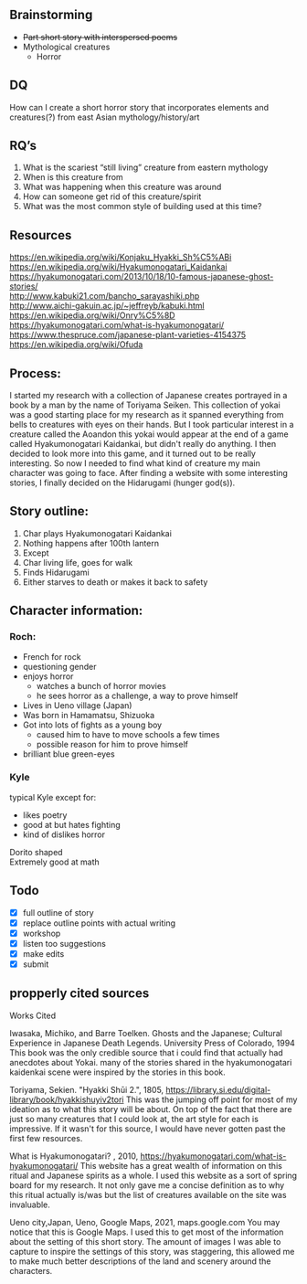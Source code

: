 ## Brainstorming

* ~~Part short story with interspersed poems~~
* Mythological creatures
   * Horror

## DQ
How can I create a short horror story that incorporates elements and creatures(?) from east Asian mythology/history/art

## RQ’s
1. What is the scariest “still living” creature from eastern mythology
2. When is this creature from
3. What was happening when this creature was around
4. How can someone get rid of this creature/spirit
5. What was the most common style of building used at this time?

## Resources
https://en.wikipedia.org/wiki/Konjaku_Hyakki_Sh%C5%ABi  
https://en.wikipedia.org/wiki/Hyakumonogatari_Kaidankai  
https://hyakumonogatari.com/2013/10/18/10-famous-japanese-ghost-stories/  
http://www.kabuki21.com/bancho_sarayashiki.php  
http://www.aichi-gakuin.ac.jp/~jeffreyb/kabuki.html  
https://en.wikipedia.org/wiki/Onry%C5%8D  
https://hyakumonogatari.com/what-is-hyakumonogatari/  
https://www.thespruce.com/japanese-plant-varieties-4154375  
https://en.wikipedia.org/wiki/Ofuda  

## Process:
I started my research with a collection of Japanese creates portrayed in a book by a man by the name of Toriyama Seiken. 
This collection of yokai was a good starting place for my research as it spanned everything from bells to creatures with eyes on their hands. 
But I took particular interest in a creature called the Aoandon this yokai would appear at the end of a game called Hyakumonogatari Kaidankai, but didn't really do anything. 
I then decided to look more into this game, and it turned out to be really interesting. So now I needed to find what kind of creature my main character was going to face. 
After finding a website with some interesting stories, I finally decided on the Hidarugami (hunger god(s)). 

## Story outline:

1. Char plays Hyakumonogatari Kaidankai
2. Nothing happens after 100th lantern
3. Except
4. Char living life, goes for walk
5. Finds Hidarugami
6. Either starves to death or makes it back to safety

## Character information:

### Roch:
* French for rock
* questioning gender
* enjoys horror
  * watches a bunch of horror movies
  * he sees horror as a challenge, a way to prove himself
* Lives in Ueno village (Japan)
* Was born in Hamamatsu, Shizuoka
* Got into lots of fights as a young boy
  * caused him to have to move schools a few times
  * possible reason for him to prove himself
* brilliant blue green-eyes

### Kyle
typical Kyle except for:
* likes poetry
* good at but hates fighting
* kind of dislikes horror  

Dorito shaped  
Extremely good at math


## Todo
- [x] full outline of story
- [x] replace outline points with actual writing
- [x] workshop
- [x] listen too suggestions
- [x] make edits
- [x] submit

## propperly cited sources

Works Cited

Iwasaka, Michiko, and Barre Toelken. Ghosts and the Japanese; Cultural Experience in Japanese Death Legends. University Press of Colorado, 1994
This book was the only credible source that i could find that actually had anecdotes about Yokai. many of the stories shared in the hyakumonogatari kaidenkai scene were inspired by the stories in this book.

Toriyama, Sekien. "Hyakki Shūi 2.", 1805, https://library.si.edu/digital-library/book/hyakkishuyiv2tori
This was the jumping off point for most of my ideation as to what this story will be about. On top of the fact that there are just so many creatures that I could look at, the art style for each is impressive. If it wasn't for this source, I would have never gotten past the first few resources.

What is Hyakumonogatari? , 2010, https://hyakumonogatari.com/what-is-hyakumonogatari/
This website has a great wealth of information on this ritual and Japanese spirits as a whole. I used this website as a sort of spring board for my research. It not only gave me a concise definition as to why this ritual actually is/was but the list of creatures available on the site was invaluable.


Ueno city,Japan, Ueno, Google Maps, 2021, maps.google.com
You may notice that this is Google Maps. I used this to get most of the information about the setting of this short story. The amount of images I was able to capture to inspire the settings of this story, was staggering, this allowed me to make much better descriptions of the land and scenery around the characters. 

